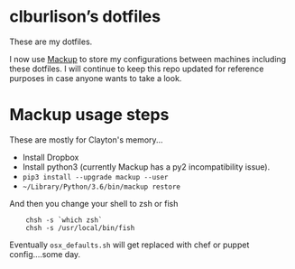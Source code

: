 # clburlison’s dotfiles

These are my dotfiles.

I now use [Mackup](https://github.com/lra/mackup) to store my configurations between machines including these dotfiles. I will continue to keep this repo updated for reference purposes in case anyone wants to take a look.


# Mackup usage steps
These are mostly for Clayton's memory...
* Install Dropbox
* Install python3 (currently Mackup has a py2 incompatibility issue).
* `pip3 install --upgrade mackup --user`
* `~/Library/Python/3.6/bin/mackup restore`

And then you change your shell to zsh or fish

		chsh -s `which zsh`
		chsh -s /usr/local/bin/fish

Eventually `osx_defaults.sh` will get replaced with chef or puppet config....some day.

